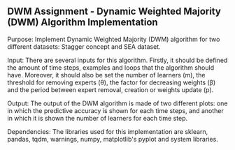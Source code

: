## DWM Assignment - Dynamic Weighted Majority (DWM) Algorithm Implementation

Purpose: Implement Dynamic Weighted Majority (DWM) algorithm for two different datasets: Stagger concept and SEA dataset.

Input: There are several inputs for this algorithm. Firstly, it should be defined the amount of time steps, examples and loops that the algorithm should have. Moreover, it should also be set the number of learners (m), the threshold for removing experts (θ), the factor for decreasing weights (β) and the period between expert removal, creation or weights update (p).

Output: The output of the DWM algorithm is made of two different plots: one in which the predictive accuracy is shown for each time steps, and another in which it is shown the number of learners for each time step.

Dependencies: The libraries used for this implementation are sklearn, pandas, tqdm, warnings, numpy, matplotlib's pyplot and system libraries.


